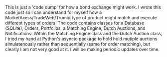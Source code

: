 This is just a 'code dump' for how a bond exchange might work. I wrote this code just so I can understand for myself how a MarketAxess/TradeWeb/Trumid type of product might match and execute different types of orders.
The code contains classes for a Database (SQLite), Orders, Portfolios, a Matching Engine, Dutch Auctions, and Notifications. Within the Matching Engine class and the Dutch Auction class, I tried my hand at Python's asyncio package to hold hold mutiple auctions simulatenously rather than sequentially (same for order matching), but clearly I am not very good at it. I will be making periodic updates over time. 



